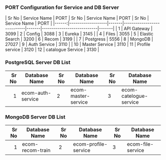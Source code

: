 ### PORT Configuration for Service and DB Server

| Sr No | Service Name      | PORT  | Sr No | Service Name       | PORT  | Sr No | Service Name       | PORT  |
|------:|-------------------|-------|----------------------------|-------|----------------------------|-------|
| 1     | API Gateway       | 3099  | 2     | Config             | 3088  | 3     | Eureka             | 3145  | 
| 4     | Files             | 3055  | 5     | Elastic Search     | 3200  | 6     | Recom              | 3199  |
| 7     | Postgress         | 5556  | 8     | MongoDB            | 27027 | 9     | Auth Service       | 3110  |
| 10    | Master Service    | 3110  | 11    | Profile service    | 3120  | 12    | catalogue Service  | 3130  |


### PostgreSQL Server DB List

| Sr No | Database Name         | Sr No | Database Name          | Sr No | Database Name           |
|------:|-----------------------|-------|------------------------|-------|-------------------------|
| 1     | ecom-auth-service     | 2     | ecom-master-service    | 3     | ecom-catelogue-service  |


### MongoDB Server DB List

| Sr No | Database Name         | Sr No | Database Name          | Sr No | Database Name           |
|------:|-----------------------|-------|------------------------|-------|-------------------------|
| 1     | ecom-recom-train      | 2     | ecom-profile-service   | 3     | ecom-file-service       |

